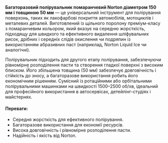 **Багаторазовий полірувальник помаранчевий Norton діаметром 150 мм і товщиною 50 мм** — це універсальний інструмент для полірування поверхонь, таких як лакофарбові покриття автомобілів, мотоциклів і металевих деталей. Виготовлений із щільного поролону преміум-класу з помаранчевим кольором, який вказує на середню жорсткість, підходящу для швидкого та ефективного видалення шліфувальних рисок, дрібних і середніх слідів окислення чи подряпин із використанням абразивних паст (наприклад, Norton Liquid Ice чи аналогічні).

Полірувальник підходить для другого етапу полірування, забезпечуючи рівномірне розподілення пасти та створення гладкої поверхні з високим блиском. Його збільшена товщина (50 мм) забезпечує довговічність і стійкість до зносу, а багаторазове використання робить його економічним рішенням. Сумісний із ротаційними або орбітальними полірувальними машинками на швидкості 1500–2500 об/хв, ідеальний для професійного використання в автосервісах, детейлінг-студіях і майстернях.

#### Переваги:

- Середня жорсткість для ефективного полірування.
- Багаторазове використання для економії ресурсів.
- Висока довговічність і рівномірне розподілення пасти.
- Надійність і якість від Norton.
